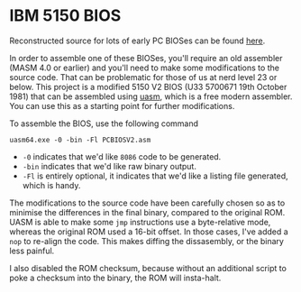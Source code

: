 # IBM 5150 BIOS

Reconstructed source for lots of early PC BIOSes can be found [here](https://sites.google.com/site/pcdosretro/ibmpcbios).

In order to assemble one of these BIOSes, you'll require an old assembler (MASM 4.0 or earlier) and you'll need to make some modifications to the source code.  That can be problematic for those of us at nerd level 23 or below.  This project is a modified 5150 V2 BIOS (U33 5700671 19th October 1981) that can be assembled using [uasm](http://www.terraspace.co.uk/uasm.html), which is a free modern assembler.  You can use this as a starting point for further modifications.

To assemble the BIOS, use the following command

```uasm64.exe -0 -bin -Fl PCBIOSV2.asm```

* `-0` indicates that we'd like `8086` code to be generated.
* `-bin` indicates that we'd like raw binary output.
* `-Fl` is entirely optional, it indicates that we'd like a listing file generated, which is handy.

The modifications to the source code have been carefully chosen so as to minimise the differences in the final binary, compared to the original ROM.  UASM is able to make some `jmp` instructions use a byte-relative mode, whereas the original ROM used a 16-bit offset.  In those cases, I've added a `nop` to re-align the code.  This makes diffing the dissasembly, or the binary less painful.

I also disabled the ROM checksum, because without an additional script to poke a checksum into the binary, the ROM will insta-halt.
